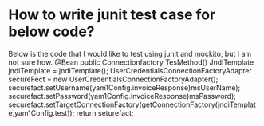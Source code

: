 
# How to write junit test case for below code?

Below is the code that I would like to test using junit and mockito, but I am not sure how.
@Bean 
public Connectionfactory TesMethod() 
   JndiTemplate jndiTemplate = jndiTemplate(); 
   UserCredentialsConnectionFactoryAdapter secureFect = new UserCredentialsConnectionFactoryAdapter(); 
   securefact.setUsername(yam1Config.invoiceResponse)msUserName);
   securefact.setPassword(yam1Config.invoiceResponse)msPassword);
   securefact.setTargetConnectionFactory(getConnectionFactory(jndiTemplate,yam1Config.test));
return seturefact;


        